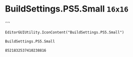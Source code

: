 # BuildSettings.PS5.Small `16x16`
<img src="/img/BuildSettings.PS5.Small.png" width=16 height=16>

``` CSharp
EditorGUIUtility.IconContent("BuildSettings.PS5.Small")
```
```
BuildSettings.PS5.Small
```
```
8521832537410238816
```
